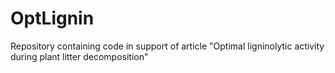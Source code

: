 # OptLignin
Repository containing code in support of article "Optimal ligninolytic activity during plant litter decomposition"

